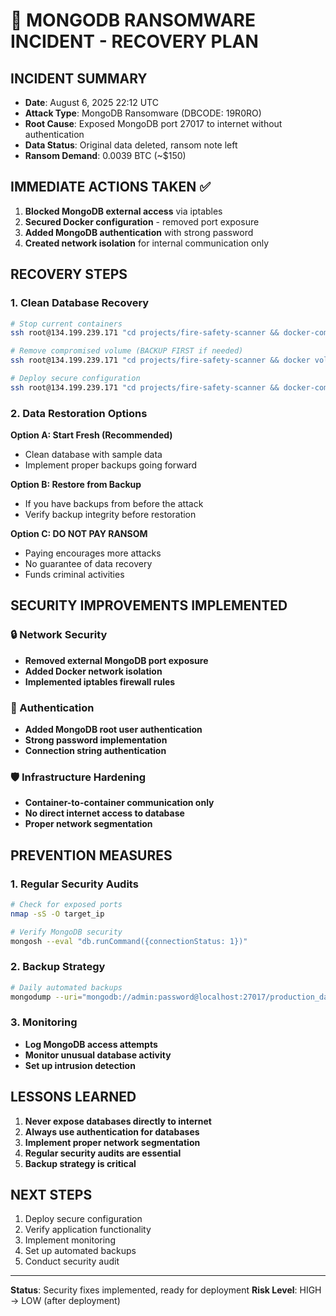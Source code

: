 # 🚨 MONGODB RANSOMWARE INCIDENT - RECOVERY PLAN

## INCIDENT SUMMARY
- **Date**: August 6, 2025 22:12 UTC
- **Attack Type**: MongoDB Ransomware (DBCODE: 19R0RO)
- **Root Cause**: Exposed MongoDB port 27017 to internet without authentication
- **Data Status**: Original data deleted, ransom note left
- **Ransom Demand**: 0.0039 BTC (~$150)

## IMMEDIATE ACTIONS TAKEN ✅
1. **Blocked MongoDB external access** via iptables
2. **Secured Docker configuration** - removed port exposure
3. **Added MongoDB authentication** with strong password
4. **Created network isolation** for internal communication only

## RECOVERY STEPS

### 1. Clean Database Recovery
```bash
# Stop current containers
ssh root@134.199.239.171 "cd projects/fire-safety-scanner && docker-compose down"

# Remove compromised volume (BACKUP FIRST if needed)
ssh root@134.199.239.171 "cd projects/fire-safety-scanner && docker volume rm fire-safety-scanner_mongo_data"

# Deploy secure configuration
ssh root@134.199.239.171 "cd projects/fire-safety-scanner && docker-compose -f docker-compose.prod.yml up -d"
```

### 2. Data Restoration Options
**Option A: Start Fresh (Recommended)**
- Clean database with sample data
- Implement proper backups going forward

**Option B: Restore from Backup**
- If you have backups from before the attack
- Verify backup integrity before restoration

**Option C: DO NOT PAY RANSOM**
- Paying encourages more attacks
- No guarantee of data recovery
- Funds criminal activities

## SECURITY IMPROVEMENTS IMPLEMENTED

### 🔒 Network Security
- **Removed external MongoDB port exposure**
- **Added Docker network isolation**
- **Implemented iptables firewall rules**

### 🔐 Authentication
- **Added MongoDB root user authentication**
- **Strong password implementation**
- **Connection string authentication**

### 🛡️ Infrastructure Hardening
- **Container-to-container communication only**
- **No direct internet access to database**
- **Proper network segmentation**

## PREVENTION MEASURES

### 1. Regular Security Audits
```bash
# Check for exposed ports
nmap -sS -O target_ip

# Verify MongoDB security
mongosh --eval "db.runCommand({connectionStatus: 1})"
```

### 2. Backup Strategy
```bash
# Daily automated backups
mongodump --uri="mongodb://admin:password@localhost:27017/production_database"
```

### 3. Monitoring
- **Log MongoDB access attempts**
- **Monitor unusual database activity**
- **Set up intrusion detection**

## LESSONS LEARNED
1. **Never expose databases directly to internet**
2. **Always use authentication for databases**
3. **Implement proper network segmentation**
4. **Regular security audits are essential**
5. **Backup strategy is critical**

## NEXT STEPS
1. Deploy secure configuration
2. Verify application functionality
3. Implement monitoring
4. Set up automated backups
5. Conduct security audit

---
**Status**: Security fixes implemented, ready for deployment
**Risk Level**: HIGH → LOW (after deployment)